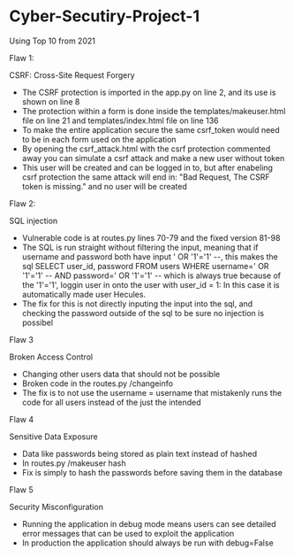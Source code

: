 # Cyber-Secutiry-Project-1



Using Top 10 from 2021

Flaw 1:

CSRF: Cross-Site Request Forgery

- The CSRF protection is imported in the app.py on line 2, and its use is shown on line 8
- The protection within a form is done inside the templates/makeuser.html file on line 21 and templates/index.html file on line 136
- To make the entire application secure the same csrf_token would need to be in each form used on the application
- By opening the csrf_attack.html with the csrf protection commented away you can simulate a csrf attack and make a new user without token
- This user will be created and can be logged in to, but after enabeling csrf protection the same attack will end in: "Bad Request, The CSRF token is missing." and no user will be created




Flaw 2:

SQL injection

- Vulnerable code is at routes.py lines 70-79 and the fixed version 81-98
- The SQL is run straight without filtering the input, meaning that if username and password both have input ' OR '1'='1' --, this makes the sql SELECT user_id, password FROM users WHERE username=' OR '1'='1' -- AND password=' OR '1'='1' -- which is always true because of the '1'='1', loggin user in onto the user with user_id = 1: In this case it is automatically made user Hecules. 
- The fix for this is not directly inputing the input into the sql, and checking the password outside of the sql to be sure no injection is possibel




Flaw 3

Broken Access Control

- Changing other users data that should not be possible
- Broken code in the routes.py /changeinfo
- The fix is to not use the username = username that mistakenly runs the code for all users instead of the just the intended


Flaw 4

Sensitive Data Exposure

- Data like passwords being stored as plain text instead of hashed
- In routes.py /makeuser hash
- Fix is simply to hash the passwords before saving them in the database


Flaw 5

Security Misconfiguration

- Running the application in debug mode means users can see detailed error messages that can be used to exploit the application
- In production the application should always be run with debug=False
